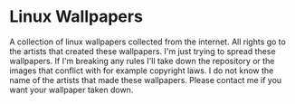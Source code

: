 # Linux Wallpapers
A collection of linux wallpapers collected from the internet. All rights go to the artists that created these wallpapers. I'm just trying to spread these wallpapers. If I'm breaking any rules I'll take down the repository or the images that conflict with for example copyright laws. I do not know the name of the artists that made these wallpapers. Please contact me if you want your wallpaper taken down.